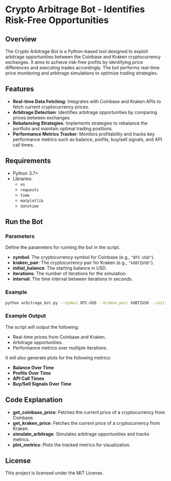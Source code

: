 # Crypto Arbitrage Bot - Identifies Risk-Free Opportunities

## Overview
The Crypto Arbitrage Bot is a Python-based tool designed to exploit arbitrage opportunities between the Coinbase and Kraken cryptocurrency exchanges. It aims to achieve risk-free profits by identifying price differences and executing trades accordingly. The bot performs real-time price monitoring and arbitrage simulations to optimize trading strategies.

## Features
- **Real-time Data Fetching**: Integrates with Coinbase and Kraken APIs to fetch current cryptocurrency prices.
- **Arbitrage Detection**: Identifies arbitrage opportunities by comparing prices between exchanges.
- **Rebalancing Strategies**: Implements strategies to rebalance the portfolio and maintain optimal trading positions.
- **Performance Metrics Tracker**: Monitors profitability and tracks key performance metrics such as balance, profits, buy/sell signals, and API call times.

## Requirements
- Python 3.7+
- Libraries:
  - `os`
  - `requests`
  - `time`
  - `matplotlib`
  - `datetime`

## Run the Bot

### Parameters
Define the parameters for running the bot in the script.

- **symbol**: The cryptocurrency symbol for Coinbase (e.g., `"BTC-USD"`).
- **kraken_pair**: The cryptocurrency pair for Kraken (e.g., `"XXBTZUSD"`).
- **initial_balance**: The starting balance in USD.
- **iterations**: The number of iterations for the simulation.
- **interval**: The time interval between iterations in seconds.

### Example

```bash
python arbitrage_bot.py --symbol BTC-USD --kraken_pair XXBTZUSD --initial_balance 1000 --iterations 100 --interval 60
```

### Example Output

The script will output the following:
- Real-time prices from Coinbase and Kraken.
- Arbitrage opportunities.
- Performance metrics over multiple iterations.

It will also generate plots for the following metrics:
- **Balance Over Time**
- **Profits Over Time**
- **API Call Times**
- **Buy/Sell Signals Over Time**

## Code Explanation

- **get_coinbase_price**: Fetches the current price of a cryptocurrency from Coinbase.
- **get_kraken_price**: Fetches the current price of a cryptocurrency from Kraken.
- **simulate_arbitrage**: Simulates arbitrage opportunities and tracks metrics.
- **plot_metrics**: Plots the tracked metrics for visualization.

## License
This project is licensed under the MIT License.
```
